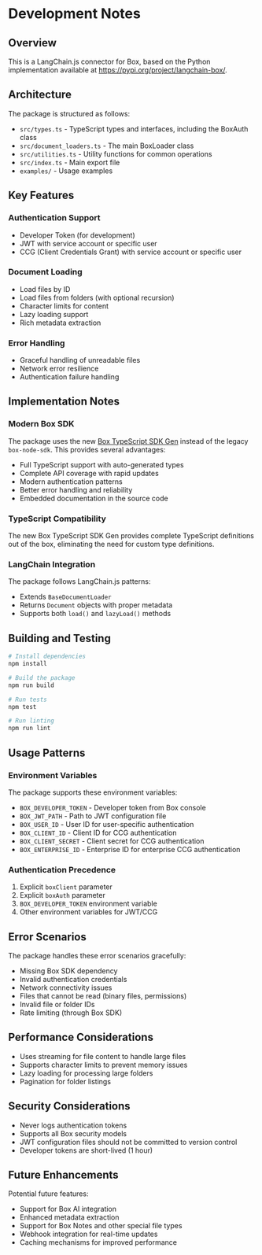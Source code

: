 # Development Notes

## Overview

This is a LangChain.js connector for Box, based on the Python implementation available at https://pypi.org/project/langchain-box/. 

## Architecture

The package is structured as follows:

- `src/types.ts` - TypeScript types and interfaces, including the BoxAuth class
- `src/document_loaders.ts` - The main BoxLoader class
- `src/utilities.ts` - Utility functions for common operations
- `src/index.ts` - Main export file
- `examples/` - Usage examples

## Key Features

### Authentication Support
- Developer Token (for development)
- JWT with service account or specific user
- CCG (Client Credentials Grant) with service account or specific user

### Document Loading
- Load files by ID
- Load files from folders (with optional recursion)
- Character limits for content
- Lazy loading support
- Rich metadata extraction

### Error Handling
- Graceful handling of unreadable files
- Network error resilience
- Authentication failure handling

## Implementation Notes

### Modern Box SDK
The package uses the new [Box TypeScript SDK Gen](https://github.com/box/box-typescript-sdk-gen) instead of the legacy `box-node-sdk`. This provides several advantages:

- Full TypeScript support with auto-generated types
- Complete API coverage with rapid updates
- Modern authentication patterns
- Better error handling and reliability
- Embedded documentation in the source code

### TypeScript Compatibility
The new Box TypeScript SDK Gen provides complete TypeScript definitions out of the box, eliminating the need for custom type definitions.

### LangChain Integration
The package follows LangChain.js patterns:
- Extends `BaseDocumentLoader`
- Returns `Document` objects with proper metadata
- Supports both `load()` and `lazyLoad()` methods

## Building and Testing

```bash
# Install dependencies
npm install

# Build the package
npm run build

# Run tests
npm test

# Run linting
npm run lint
```

## Usage Patterns

### Environment Variables
The package supports these environment variables:
- `BOX_DEVELOPER_TOKEN` - Developer token from Box console
- `BOX_JWT_PATH` - Path to JWT configuration file
- `BOX_USER_ID` - User ID for user-specific authentication
- `BOX_CLIENT_ID` - Client ID for CCG authentication
- `BOX_CLIENT_SECRET` - Client secret for CCG authentication
- `BOX_ENTERPRISE_ID` - Enterprise ID for enterprise CCG authentication

### Authentication Precedence
1. Explicit `boxClient` parameter
2. Explicit `boxAuth` parameter
3. `BOX_DEVELOPER_TOKEN` environment variable
4. Other environment variables for JWT/CCG

## Error Scenarios

The package handles these error scenarios gracefully:
- Missing Box SDK dependency
- Invalid authentication credentials
- Network connectivity issues
- Files that cannot be read (binary files, permissions)
- Invalid file or folder IDs
- Rate limiting (through Box SDK)

## Performance Considerations

- Uses streaming for file content to handle large files
- Supports character limits to prevent memory issues
- Lazy loading for processing large folders
- Pagination for folder listings

## Security Considerations

- Never logs authentication tokens
- Supports all Box security models
- JWT configuration files should not be committed to version control
- Developer tokens are short-lived (1 hour)

## Future Enhancements

Potential future features:
- Support for Box AI integration
- Enhanced metadata extraction
- Support for Box Notes and other special file types
- Webhook integration for real-time updates
- Caching mechanisms for improved performance 